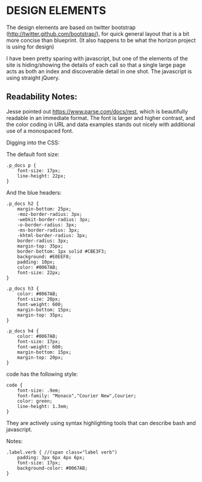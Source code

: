 DESIGN ELEMENTS
===============

The design elements are based on twitter bootstrap
(http://twitter.github.com/bootstrap/), for quick general layout that is
a bit more concise than blueprint. (It also happens to be what the horizon
project is using for design)

I have been pretty sparing with javascript, but one of the elements of the
site is hiding/showing the details of each call so that a single large page
acts as both an index and discoverable detail in one shot. The javascript
is using straight jQuery.


Readability Notes:
------------------

Jesse pointed out https://www.parse.com/docs/rest, which is beautifully
readable in an immediate format. The font is larger and higher contrast, and
the color coding in URL and data examples stands out nicely with additional
use of a monospaced font.

Digging into the CSS:

The default font size:

    .p_docs p {
        font-size: 17px;
        line-height: 22px;
    }

And the blue headers:

    .p_docs h2 {
        margin-bottom: 25px;
        -moz-border-radius: 3px;
        -webkit-border-radius: 3px;
        -o-border-radius: 3px;
        -ms-border-radius: 3px;
        -khtml-border-radius: 3px;
        border-radius: 3px;
        margin-top: 35px;
        border-bottom: 1px solid #CBE3F3;
        background: #E0EEF8;
        padding: 10px;
        color: #0067AB;
        font-size: 22px;
    }

    .p_docs h3 {
        color: #0067AB;
        font-size: 20px;
        font-weight: 600;
        margin-bottom: 15px;
        margin-top: 35px;
    }

    .p_docs h4 {
        color: #0067AB;
        font-size: 17px;
        font-weight: 600;
        margin-bottom: 15px;
        margin-top: 20px;
    }


code has the following style:

    code {
        font-size: .9em;
        font-family: "Monaco","Courier New",Courier;
        color: green;
        line-height: 1.3em;
    }

They are actively using syntax highlighting tools that can describe bash and
javascript.

Notes:

    .label.verb { //(span class="label verb")
        padding: 3px 6px 4px 6px;
        font-size: 17px;
        background-color: #0067AB;
    }


